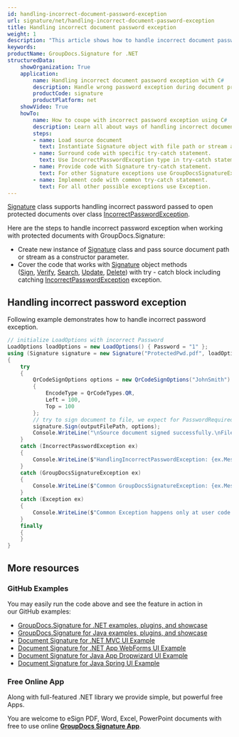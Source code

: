 ```yaml
---
id: handling-incorrect-document-password-exception
url: signature/net/handling-incorrect-document-password-exception
title: Handling incorrect document password exception
weight: 1
description: "This article shows how to handle incorrect document password exception with GroupDocs.Signature API."
keywords: 
productName: GroupDocs.Signature for .NET
structuredData:
    showOrganization: True
    application:    
        name: Handling incorrect document password exception with C#    
        description: Handle wrong password exception during document processing with C# language by GroupDocs.Signature for .NET APIs
        productCode: signature
        productPlatform: net 
    showVideo: True
    howTo:
        name: How to coupe with incorrect password exception using C# 
        description: Learn all about ways of handling incorrect document password exceptions using C#
        steps:
        - name: Load source document
          text: Instantiate Signature object with file path or stream as a constructor parameter will load the document. 
        - name: Surround code with specific try-catch statement. 
          text: Use IncorrectPasswordException type in try-catch statement to handle with incorrect password exception.
        - name: Provide code with Signature try-catch statement. 
          text: For other Signature exceptions use GroupDocsSignatureException.
        - name: Implement code with common try-catch statement. 
          text: For all other possible exceptions use Exception.
---
```

[Signature](https://reference.groupdocs.com/signature/net/groupdocs.signature/signature) class supports handling incorrect password passed to open protected documents over class [IncorrectPasswordException](https://reference.groupdocs.com/signature/net/groupdocs.signature/incorrectpasswordexception).

Here are the steps to handle incorrect password exception when working with protected documents with GroupDocs.Signature:

* Create new instance of [Signature](https://reference.groupdocs.com/signature/net/groupdocs.signature/signature) class and pass source document path or stream as a constructor parameter.
* Cover the code that works with [Signature](https://reference.groupdocs.com/signature/net/groupdocs.signature/signature) object methods ([Sign](https://reference.groupdocs.com/signature/net/groupdocs.signature/signature/sign/#sign_4), [Verify](https://reference.groupdocs.com/signature/net/groupdocs.signature/signature/verify), [Search](https://reference.groupdocs.com/signature/net/groupdocs.signature/signature/search), [Update](https://reference.groupdocs.com/signature/net/groupdocs.signature/signature/update), [Delete](https://reference.groupdocs.com/signature/net/groupdocs.signature/signature/delete)) with try - catch block including catching [IncorrectPasswordException](https://reference.groupdocs.com/signature/net/groupdocs.signature/incorrectpasswordexception) exception.

## Handling incorrect password exception

Following example demonstrates how to handle incorrect password exception.

```csharp
// initialize LoadOptions with incorrect Password
LoadOptions loadOptions = new LoadOptions() { Password = "1" };
using (Signature signature = new Signature("ProtectedPwd.pdf", loadOptions))
{
    try
    {
        QrCodeSignOptions options = new QrCodeSignOptions("JohnSmith")
        {
            EncodeType = QrCodeTypes.QR,
            Left = 100,
            Top = 100
        };
        // try to sign document to file, we expect for PasswordRequiredException
        signature.Sign(outputFilePath, options);
        Console.WriteLine("\nSource document signed successfully.\nFile saved at " + outputFilePath);
    }
    catch (IncorrectPasswordException ex)
    {
        Console.WriteLine($"HandlingIncorrectPasswordException: {ex.Message}");
    }
    catch (GroupDocsSignatureException ex)
    {
        Console.WriteLine($"Common GroupDocsSignatureException: {ex.Message}");
    }
    catch (Exception ex)
    {
        Console.WriteLine($"Common Exception happens only at user code level: {ex.Message}");
    }
    finally
    {
    }
}
```

## More resources

### GitHub Examples

You may easily run the code above and see the feature in action in our GitHub examples:

* [GroupDocs.Signature for .NET examples, plugins, and showcase](https://github.com/groupdocs-signature/GroupDocs.Signature-for-.NET)
* [GroupDocs.Signature for Java examples, plugins, and showcase](https://github.com/groupdocs-signature/GroupDocs.Signature-for-Java)
* [Document Signature for .NET MVC UI Example](https://github.com/groupdocs-signature/GroupDocs.Signature-for-.NET-MVC)
* [Document Signature for .NET App WebForms UI Example](https://github.com/groupdocs-signature/GroupDocs.Signature-for-.NET-WebForms)
* [Document Signature for Java App Dropwizard UI Example](https://github.com/groupdocs-signature/GroupDocs.Signature-for-Java-Dropwizard)
* [Document Signature for Java Spring UI Example](https://github.com/groupdocs-signature/GroupDocs.Signature-for-Java-Spring)

### Free Online App

Along with full-featured .NET library we provide simple, but powerful free Apps.

You are welcome to eSign PDF, Word, Excel, PowerPoint documents with free to use online **[GroupDocs Signature App](https://products.groupdocs.app/signature)**.
